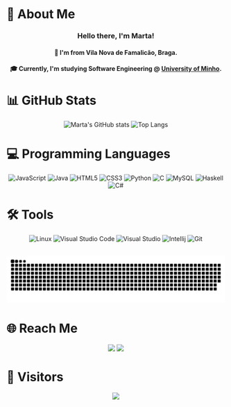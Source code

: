 # 💫 About Me

### <p align="center"> Hello there, I'm Marta!
#### <p align="center"> 📍 I'm from Vila Nova de Famalicão, Braga.
####  <p align="center"> 🎓 Currently, I'm studying Software Engineering @ <a href="https://www.uminho.pt/EN">University of Minho</a>.

# 📊 GitHub Stats
<div align="center">
  
  ![Marta's GitHub stats](https://github-readme-stats.vercel.app/api?username=findingmarta&show_icons=true&theme=dracula&include_all_commits=true&count_private=true&hide_border=true)
  ![Top Langs](https://github-readme-stats.vercel.app/api/top-langs/?username=findingmarta&layout=compact&theme=dracula&include_all_commits=true&count_private=true&hide_border=true)

</div>
   
   ##

# 💻 Programming Languages
<div align="center">
  
  ![JavaScript](https://img.shields.io/badge/javascript-%23323330.svg?style=for-the-badge&logo=javascript&logoColor=%23F7DF1E)
  ![Java](https://img.shields.io/badge/Java-ED8B00?style=for-the-badge&logo=java&logoColor=white)
  ![HTML5](https://img.shields.io/badge/html5-%23E34F26.svg?style=for-the-badge&logo=html5&logoColor=white)
  ![CSS3](https://img.shields.io/badge/css3-%231572B6.svg?style=for-the-badge&logo=css3&logoColor=white)
  ![Python](https://img.shields.io/badge/python-3670A0?style=for-the-badge&logo=python&logoColor=ffdd54)
  ![C](https://img.shields.io/badge/c-%2300599C.svg?style=for-the-badge&logo=c&logoColor=white)
  ![MySQL](https://img.shields.io/badge/MySQL-%2300599C.svg?style=for-the-badge&logo=sql&logoColor=white)
  ![Haskell](https://img.shields.io/badge/Haskell-5e5086?style=for-the-badge&logo=haskell&logoColor=white)
  ![C#](https://img.shields.io/badge/C%23-239120?style=for-the-badge&logo=c-sharp&logoColor=white)
  
</div>
  
  
# 🛠 Tools
<div align="center"> 
  
  ![Linux](https://img.shields.io/badge/Linux-FCC624?style=for-the-badge&logo=linux&logoColor=black)
  ![Visual Studio Code](https://img.shields.io/badge/Visual%20Studio%20Code-0078d7.svg?style=for-the-badge&logo=visual-studio-code&logoColor=white)
  ![Visual Studio](https://img.shields.io/badge/Visual_Studio-5C2D91?style=for-the-badge&logo=visual%20studio&logoColor=white)
  ![Intellij](https://img.shields.io/badge/IntelliJ_IDEA-000000.svg?style=for-the-badge&logo=intellij-idea&logoColor=white)
  ![Git](https://img.shields.io/badge/git-%23F05033.svg?style=for-the-badge&logo=git&logoColor=white)
 
</div>  

  ##

<div align="center"> 
  
  ![Snake animation](https://github.com/findingmarta/findingmarta/blob/output/github-contribution-grid-snake.svg)

</div>
   
   ##

# 🌐 Reach Me
<div align="center"> 
  <a href = "mailto:martasa57@hotmail.com"><img src="https://img.shields.io/badge/Microsoft_Outlook-0078D4?style=for-the-badge&logo=microsoft-outlook&logoColor=white"></a>
  <a href="https://www.linkedin.com/in/martasa57" target="_blank"><img src="https://img.shields.io/badge/-LinkedIn-%230077B5?style=for-the-badge&logo=linkedin&logoColor=white" target="_blank"></a>   
</div>

# 👤 Visitors
<div align="center"> 
  <a href="https://visitcount.itsvg.in">
    <img src="https://visitcount.itsvg.in/api?id=findingmarta&label=Profile%20Views&color=0&icon=0&pretty=false" />
  </a>
</div>

